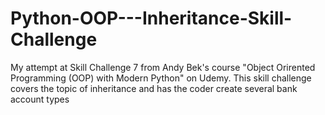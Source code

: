 # Python-OOP---Inheritance-Skill-Challenge
My attempt at Skill Challenge 7 from Andy Bek's course "Object Orirented Programming (OOP) with Modern Python" on Udemy. This skill challenge covers the topic of inheritance and has the coder create several bank account types
